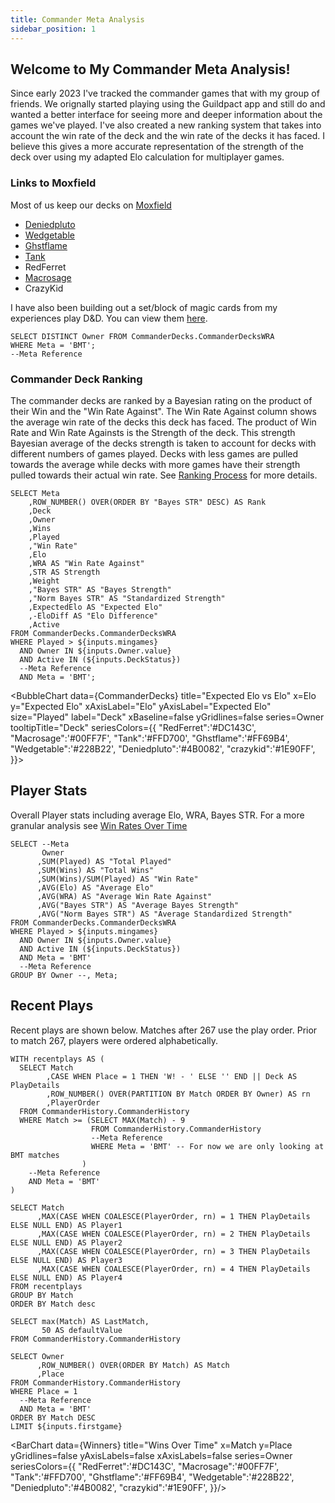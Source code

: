 ```yaml
---
title: Commander Meta Analysis
sidebar_position: 1
---
```


<!--
    Dev Note: I have removed the "Meta" button group since we are only using one meta now. If we add more metas in the future, we can reintroduce it.
    The code to reference the meta is WHERE/AND Meta IN ${inputs.Meta}. Commenting out the code broke the page so I have removed the references and replaced them with a line "--Meta Reference".
    The issue is with the refernece to the variable specifically {inputs.Meta}. 
-->

## Welcome to My Commander Meta Analysis!
Since early 2023 I've tracked the commander games that with my group of friends. We orignally started playing using the Guildpact app and still do and wanted a better interface for seeing more and deeper information about the games we've played. I've also created a new ranking system that takes into account the win rate of the deck and the win rate of the decks it has faced. I believe this gives a more accurate representation of the strength of the deck over using my adapted Elo calculation for multiplayer games.

### Links to Moxfield
Most of us keep our decks on [Moxfield](https://www,moxfield.com) 
  - [Deniedpluto](https://www.moxfield.com/users/Deniedpluto)
  - [Wedgetable](https://www.moxfield.com/users/Wedgetable)
  - [Ghstflame](https://www.moxfield.com/users/Ghstflame)
  - [Tank](https://moxfield.com/users/T4nk09)
  - RedFerret
  - [Macrosage](https://www.moxfield.com/users/Macrosage)
  - CrazyKid

I have also been building out a set/block of magic cards from my experiences play D&D. You can view them [here](https://deniedpluto.github.io/).

```Owners
SELECT DISTINCT Owner FROM CommanderDecks.CommanderDecksWRA
WHERE Meta = 'BMT';
--Meta Reference
```
<!-- Taking this out since we really only have one Meta now
<ButtonGroup name=Meta>
    <ButtonGroupItem valueLabel="All" value="('BMT', 'SevensOnly')"/>
    <ButtonGroupItem valueLabel="Bigly Magic Time" value="('BMT')" default/>
    <ButtonGroupItem valueLabel="7's Only" value="('SevensOnly')"/>
</ButtonGroup>
-->
<Dropdown data={Owners} 
    name=Owner 
    value=Owner
    multiple = true
    selectAllByDefault=true
/>
<ButtonGroup name=DeckStatus>
    <ButtonGroupItem valueLabel="All" value="0,1"/>
    <ButtonGroupItem valueLabel="Active" value="1" default/>
    <ButtonGroupItem valueLabel="Inactive" value="0"/>
</ButtonGroup>
<Slider
    title="Minimum Games" 
    name=mingames
    min=0
    max=10
    size=large
/>

### Commander Deck Ranking
   The commander decks are ranked by a Bayesian rating on the product of their Win and the "Win Rate Against". The Win Rate Against column shows the average win rate of the decks this deck has faced. The product of Win Rate and Win Rate Againsts is the Strength of the deck. This strength Bayesian average of the decks strength is taken to account for decks with different numbers of games played. Decks with less games are pulled towards the average while decks with more games have their strength pulled towards their actual win rate. See [Ranking Process](../RankingProcess) for more details.

```CommanderDecks
SELECT Meta
    ,ROW_NUMBER() OVER(ORDER BY "Bayes STR" DESC) AS Rank
    ,Deck
    ,Owner
    ,Wins
    ,Played
    ,"Win Rate"
    ,Elo
    ,WRA AS "Win Rate Against"
    ,STR AS Strength
    ,Weight
    ,"Bayes STR" AS "Bayes Strength"
    ,"Norm Bayes STR" AS "Standardized Strength"
    ,ExpectedElo AS "Expected Elo"
    ,-EloDiff AS "Elo Difference"
    ,Active
FROM CommanderDecks.CommanderDecksWRA
WHERE Played > ${inputs.mingames}
  AND Owner IN ${inputs.Owner.value}
  AND Active IN (${inputs.DeckStatus})
  --Meta Reference
  AND Meta = 'BMT';
```
<DataTable data={CommanderDecks} search=true>
    <Column id=Rank/>
    <Column id=Deck/>
    <Column id=Owner/>
    <Column id=Played/>
    <Column id=Wins/>
    <Column id=Elo/>
    <Column id="Expected Elo"/>
    <Column id="Elo Difference" contentType=bar fmt="#"/>
    <Column id="Win Rate Against" fmt = "##.0%"/>
    <Column id="Win Rate" fmt = "##.0%"/>
    <Column id=Strength fmt = "##.0%"/>
    <Column id=Weight/>
    <Column id="Bayes Strength"/>
    <Column id="Standardized Strength" fmt = "#.0"/>
    <Column id=Active/>
</DataTable>

<BubbleChart  data={CommanderDecks}
    title="Expected Elo vs Elo"
    x=Elo
    y="Expected Elo"
    xAxisLabel="Elo"
    yAxisLabel="Expected Elo"
    size="Played"
    label="Deck"
    xBaseline=false
    yGridlines=false
    series=Owner
    tooltipTitle="Deck"
    seriesColors={{
        "RedFerret":'#DC143C',
        "Macrosage":'#00FF7F',
        "Tank":'#FFD700',
        "Ghstflame":'#FF69B4',
        "Wedgetable":'#228B22',
        "Deniedpluto":'#4B0082',
        "crazykid":'#1E90FF',
        }}>
    <ReferenceLine
        x=1000
    />
    <ReferenceLine  
        y=1000
    />
</BubbleChart>

## Player Stats
Overall Player stats including average Elo, WRA, Bayes STR. For a more granular analysis see [Win Rates Over Time](../WinRateoverTime)

```PlayerStats
SELECT --Meta
       Owner
      ,SUM(Played) AS "Total Played"
      ,SUM(Wins) AS "Total Wins"
      ,SUM(Wins)/SUM(Played) AS "Win Rate"
      ,AVG(Elo) AS "Average Elo"
      ,AVG(WRA) AS "Average Win Rate Against"
      ,AVG("Bayes STR") AS "Average Bayes Strength"
      ,AVG("Norm Bayes STR") AS "Average Standardized Strength"
FROM CommanderDecks.CommanderDecksWRA
WHERE Played > ${inputs.mingames}
  AND Owner IN ${inputs.Owner.value}
  AND Active IN (${inputs.DeckStatus})
  AND Meta = 'BMT'
  --Meta Reference
GROUP BY Owner --, Meta;
```

<DataTable data={PlayerStats} search=true>
    <!--<Column id=Meta/>-->
    <Column id=Owner/>
    <Column id="Total Played"/>
    <Column id="Total Wins"/>
    <Column id="Win Rate" fmt = "##.0%"/>
    <Column id="Average Elo"/>
    <Column id="Average Win Rate Against" fmt = "##.0%"/>
    <Column id="Average Bayes Strength"/>
    <Column id="Average Standardized Strength" fmt = "#.0"/>
</DataTable>

## Recent Plays

Recent plays are shown below. Matches after 267 use the play order. Prior to match 267, players were ordered alphabetically.

```RecentPlays
WITH recentplays AS (
  SELECT Match
        ,CASE WHEN Place = 1 THEN 'W! - ' ELSE '' END || Deck AS PlayDetails
        ,ROW_NUMBER() OVER(PARTITION BY Match ORDER BY Owner) AS rn
        ,PlayerOrder
  FROM CommanderHistory.CommanderHistory
  WHERE Match >= (SELECT MAX(Match) - 9 
                  FROM CommanderHistory.CommanderHistory 
                  --Meta Reference
                  WHERE Meta = 'BMT' -- For now we are only looking at BMT matches
                )
    --Meta Reference
    AND Meta = 'BMT'
)

SELECT Match
      ,MAX(CASE WHEN COALESCE(PlayerOrder, rn) = 1 THEN PlayDetails ELSE NULL END) AS Player1
      ,MAX(CASE WHEN COALESCE(PlayerOrder, rn) = 2 THEN PlayDetails ELSE NULL END) AS Player2
      ,MAX(CASE WHEN COALESCE(PlayerOrder, rn) = 3 THEN PlayDetails ELSE NULL END) AS Player3
      ,MAX(CASE WHEN COALESCE(PlayerOrder, rn) = 4 THEN PlayDetails ELSE NULL END) AS Player4
FROM recentplays
GROUP BY Match
ORDER BY Match desc
```

<DataTable data={RecentPlays}>
    <Column id="Match"/>
    <Column id="Player1"/>
    <Column id="Player2"/>
    <Column id="Player3"/>
    <Column id="Player4"/>
</DataTable>

```lastgame
SELECT max(Match) AS LastMatch,
       50 AS defaultValue
FROM CommanderHistory.CommanderHistory
```

<Slider
    title="Games to Display" 
    name=firstgame
    data={lastgame}
    maxColumn=LastMatch
    defaultValue=defaultValue
    size=large
/>

```Winners
SELECT Owner
      ,ROW_NUMBER() OVER(ORDER BY Match) AS Match
      ,Place
FROM CommanderHistory.CommanderHistory
WHERE Place = 1
  --Meta Reference
  AND Meta = 'BMT'
ORDER BY Match DESC
LIMIT ${inputs.firstgame}
```

<BarChart data={Winners}
    title="Wins Over Time"
    x=Match
    y=Place
    yGridlines=false
    yAxisLabels=false
    xAxisLabels=false
    series=Owner
    seriesColors={{
        "RedFerret":'#DC143C',
        "Macrosage":'#00FF7F',
        "Tank":'#FFD700',
        "Ghstflame":'#FF69B4',
        "Wedgetable":'#228B22',
        "Deniedpluto":'#4B0082',
        "crazykid":'#1E90FF',
        }}/>



